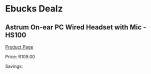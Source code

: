
# Ebucks Dealz
## Astrum On-ear PC Wired Headset with Mic - HS100
[Product Page](https://www.ebucks.com/web/shop/productSelected.do?prodId=1207172474&catId=1193873409)

Price: R109.00

Savings: 


	